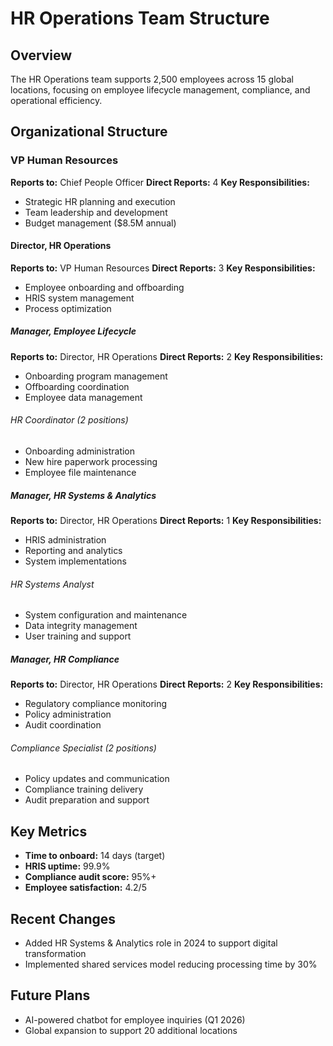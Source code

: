 # HR Operations Team Structure

## Overview
The HR Operations team supports 2,500 employees across 15 global locations, focusing on employee lifecycle management, compliance, and operational efficiency.

## Organizational Structure

### VP Human Resources
**Reports to:** Chief People Officer
**Direct Reports:** 4
**Key Responsibilities:**
- Strategic HR planning and execution
- Team leadership and development
- Budget management ($8.5M annual)

#### Director, HR Operations
**Reports to:** VP Human Resources
**Direct Reports:** 3
**Key Responsibilities:**
- Employee onboarding and offboarding
- HRIS system management
- Process optimization

##### Manager, Employee Lifecycle
**Reports to:** Director, HR Operations
**Direct Reports:** 2
**Key Responsibilities:**
- Onboarding program management
- Offboarding coordination
- Employee data management

###### HR Coordinator (2 positions)
- Onboarding administration
- New hire paperwork processing
- Employee file maintenance

##### Manager, HR Systems & Analytics
**Reports to:** Director, HR Operations
**Direct Reports:** 1
**Key Responsibilities:**
- HRIS administration
- Reporting and analytics
- System implementations

###### HR Systems Analyst
- System configuration and maintenance
- Data integrity management
- User training and support

##### Manager, HR Compliance
**Reports to:** Director, HR Operations
**Direct Reports:** 2
**Key Responsibilities:**
- Regulatory compliance monitoring
- Policy administration
- Audit coordination

###### Compliance Specialist (2 positions)
- Policy updates and communication
- Compliance training delivery
- Audit preparation and support

## Key Metrics
- **Time to onboard:** 14 days (target)
- **HRIS uptime:** 99.9%
- **Compliance audit score:** 95%+
- **Employee satisfaction:** 4.2/5

## Recent Changes
- Added HR Systems & Analytics role in 2024 to support digital transformation
- Implemented shared services model reducing processing time by 30%

## Future Plans
- AI-powered chatbot for employee inquiries (Q1 2026)
- Global expansion to support 20 additional locations

